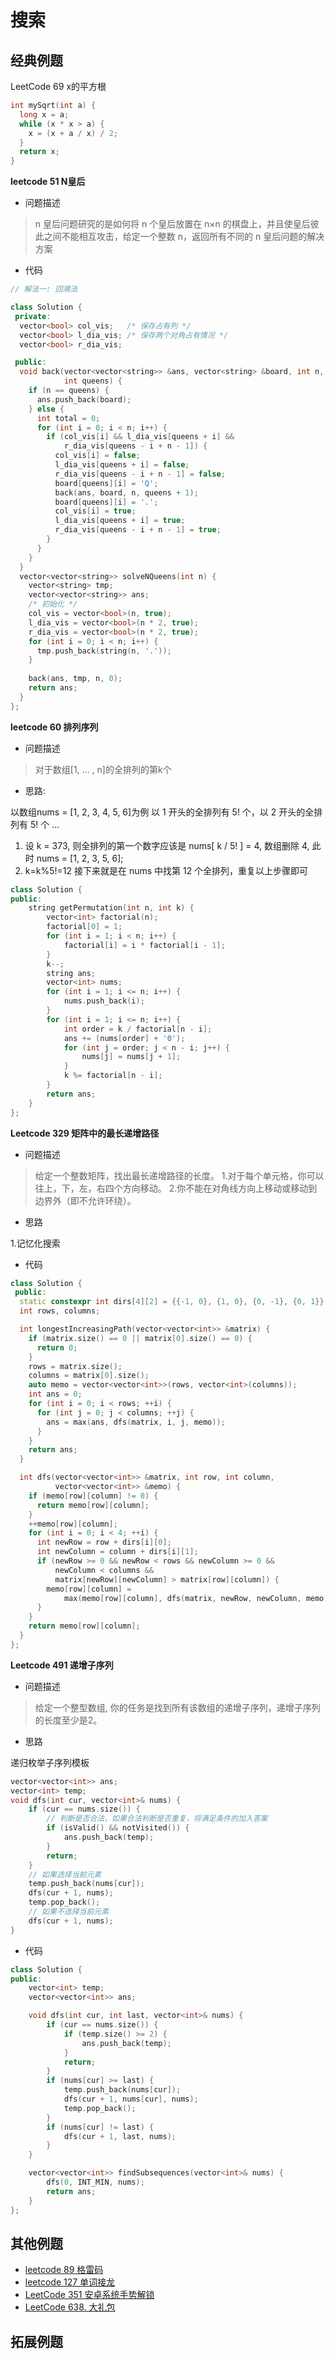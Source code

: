 # 搜索

## 经典例题

LeetCode 69 x的平方根

```c++
int mySqrt(int a) {
  long x = a;
  while (x * x > a) {
    x = (x + a / x) / 2;
  }
  return x;
}
```

**leetcode 51 N皇后**

- 问题描述
> n 皇后问题研究的是如何将 n 个皇后放置在 n×n 的棋盘上，并且使皇后彼此之间不能相互攻击，给定一个整数 n，返回所有不同的 n 皇后问题的解决方案

- 代码
```c++
// 解法一: 回溯法

class Solution {
 private:
  vector<bool> col_vis;   /* 保存占有列 */
  vector<bool> l_dia_vis; /* 保存两个对角占有情况 */
  vector<bool> r_dia_vis;

 public:
  void back(vector<vector<string>> &ans, vector<string> &board, int n,
            int queens) {
    if (n == queens) {
      ans.push_back(board);
    } else {
      int total = 0;
      for (int i = 0; i < n; i++) {
        if (col_vis[i] && l_dia_vis[queens + i] &&
            r_dia_vis[queens - i + n - 1]) {
          col_vis[i] = false;
          l_dia_vis[queens + i] = false;
          r_dia_vis[queens - i + n - 1] = false;
          board[queens][i] = 'Q';
          back(ans, board, n, queens + 1);
          board[queens][i] = '.';
          col_vis[i] = true;
          l_dia_vis[queens + i] = true;
          r_dia_vis[queens - i + n - 1] = true;
        }
      }
    }
  }
  vector<vector<string>> solveNQueens(int n) {
    vector<string> tmp;
    vector<vector<string>> ans;
    /* 初始化 */
    col_vis = vector<bool>(n, true);
    l_dia_vis = vector<bool>(n * 2, true);
    r_dia_vis = vector<bool>(n * 2, true);
    for (int i = 0; i < n; i++) {
      tmp.push_back(string(n, '.'));
    }
    
    back(ans, tmp, n, 0);
    return ans;
  }
};

```

**leetcode 60 排列序列**
- 问题描述

> 对于数组[1, ... , n]的全排列的第k个

- 思路:


以数组nums = [1, 2, 3, 4, 5, 6]为例
以 1 开头的全排列有 5! 个，以 2 开头的全排列有 5! 个 ...

1. 设 k = 373, 则全排列的第一个数字应该是 nums[ k / 5! ] = 4, 数组删除 4, 此时 nums = [1, 2, 3, 5, 6]; 
2.  k=k\%5!=12  接下来就是在 nums 中找第 12 个全排列，重复以上步骤即可


```c++
class Solution {
public:
    string getPermutation(int n, int k) {
        vector<int> factorial(n);
        factorial[0] = 1;
        for (int i = 1; i < n; i++) {
            factorial[i] = i * factorial[i - 1];
        }
        k--;
        string ans;
        vector<int> nums;
        for (int i = 1; i <= n; i++) {
            nums.push_back(i);
        }
        for (int i = 1; i <= n; i++) {
            int order = k / factorial[n - i];
            ans += (nums[order] + '0');
            for (int j = order; j < n - i; j++) {
                nums[j] = nums[j + 1];
            }
            k %= factorial[n - i];
        }
        return ans;
    }
};
```

**Leetcode 329 矩阵中的最长递增路径**

- 问题描述

> 给定一个整数矩阵，找出最长递增路径的长度。
> 1.对于每个单元格，你可以往上，下，左，右四个方向移动。 
> 2.你不能在对角线方向上移动或移动到边界外（即不允许环绕）。

- 思路

1.记忆化搜索

- 代码

```c++
class Solution {
 public:
  static constexpr int dirs[4][2] = {{-1, 0}, {1, 0}, {0, -1}, {0, 1}};
  int rows, columns;

  int longestIncreasingPath(vector<vector<int>> &matrix) {
    if (matrix.size() == 0 || matrix[0].size() == 0) {
      return 0;
    }
    rows = matrix.size();
    columns = matrix[0].size();
    auto memo = vector<vector<int>>(rows, vector<int>(columns));
    int ans = 0;
    for (int i = 0; i < rows; ++i) {
      for (int j = 0; j < columns; ++j) {
        ans = max(ans, dfs(matrix, i, j, memo));
      }
    }
    return ans;
  }

  int dfs(vector<vector<int>> &matrix, int row, int column,
          vector<vector<int>> &memo) {
    if (memo[row][column] != 0) {
      return memo[row][column];
    }
    ++memo[row][column];
    for (int i = 0; i < 4; ++i) {
      int newRow = row + dirs[i][0];
      int newColumn = column + dirs[i][1];
      if (newRow >= 0 && newRow < rows && newColumn >= 0 &&
          newColumn < columns &&
          matrix[newRow][newColumn] > matrix[row][column]) {
        memo[row][column] =
            max(memo[row][column], dfs(matrix, newRow, newColumn, memo) + 1);
      }
    }
    return memo[row][column];
  }
};
```

**Leetcode 491 递增子序列**

- 问题描述

> 给定一个整型数组, 你的任务是找到所有该数组的递增子序列，递增子序列的长度至少是2。

- 思路

递归枚举子序列模板

```c++
vector<vector<int>> ans;
vector<int> temp;
void dfs(int cur, vector<int>& nums) {
    if (cur == nums.size()) {
        // 判断是否合法，如果合法判断是否重复，将满足条件的加入答案
        if (isValid() && notVisited()) {
            ans.push_back(temp);
        }
        return;
    }
    // 如果选择当前元素
    temp.push_back(nums[cur]);
    dfs(cur + 1, nums);
    temp.pop_back();
    // 如果不选择当前元素
    dfs(cur + 1, nums);
}
```

- 代码

```c++
class Solution {
public:
    vector<int> temp; 
    vector<vector<int>> ans;

    void dfs(int cur, int last, vector<int>& nums) {
        if (cur == nums.size()) {
            if (temp.size() >= 2) {
                ans.push_back(temp);
            }
            return;
        }
        if (nums[cur] >= last) {
            temp.push_back(nums[cur]);
            dfs(cur + 1, nums[cur], nums);
            temp.pop_back();
        }
        if (nums[cur] != last) {
            dfs(cur + 1, last, nums);
        }
    }

    vector<vector<int>> findSubsequences(vector<int>& nums) {
        dfs(0, INT_MIN, nums);
        return ans;
    }
};
```

## 其他例题

- [leetcode 89 格雷码](https://leetcode-cn.com/problems/gray-code/)
- [leetcode 127 单词接龙](https://leetcode-cn.com/problems/word-ladder/)
- [LeetCode 351 安卓系统手势解锁](https://leetcode-cn.com/problems/android-unlock-patterns/)
- [LeetCode 638. 大礼包](https://leetcode-cn.com/problems/shopping-offers/)

## 拓展例题
